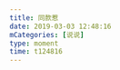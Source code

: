 ```yaml
---
title: 同款惹
date: 2019-03-03 12:48:16
mCategories: [说说]
type: moment
time: t124816
---
```


<div id="pics-20190303124816"></div>

<script src="/lib/moment/pics.js"></script>
<script>
var data = [
    {"link": "2019-03-03_000001.jpeg", "type": "shuoshuo"},
    {"link": "2019-03-03_000003.jpeg", "type": "shuoshuo"},
    {"link": "2019-03-03_000004.jpeg", "type": "shuoshuo"},
    {"link": "2019-03-03_000005.jpeg", "type": "shuoshuo"},
    {"link": "2019-03-03_000006.jpeg", "type": "shuoshuo"}
];
picsRender(data, "pics-20190303124816");
</script>
